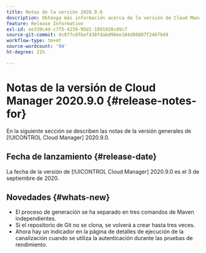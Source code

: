 ```yaml
---
title: Notas de la versión 2020.9.0
description: Obtenga más información acerca de la versión de Cloud Manager 2020.9.0
feature: Release Information
exl-id: ee339c4d-c7f5-4239-95d1-1891028cd9c7
source-git-commit: 4c977cdfbef438fdabd90ee104d98887f2467b49
workflow-type: tm+mt
source-wordcount: '94'
ht-degree: 21%

---
```


# Notas de la versión de Cloud Manager 2020.9.0 {#release-notes-for}

En la siguiente sección se describen las notas de la versión generales de [!UICONTROL Cloud Manager] 2020.9.0.

## Fecha de lanzamiento {#release-date}

La fecha de la versión de [!UICONTROL Cloud Manager] 2020.9.0 es el 3 de septiembre de 2020.

## Novedades {#whats-new}

* El proceso de generación se ha separado en tres comandos de Maven independientes.
* Si el repositorio de Git no se clona, se volverá a crear hasta tres veces.
* Ahora hay un indicador en la página de detalles de ejecución de la canalización cuando se utiliza la autenticación durante las pruebas de rendimiento.
